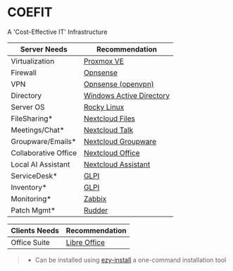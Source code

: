 # COEFIT

A 'Cost-Effective IT' Infrastructure



| Server Needs         | Recommendation                                                                                                                                          |
|----------------------|---------------------------------------------------------------------------------------------------------------------------------------------------------|
| Virtualization       | [Proxmox VE](https://www.proxmox.com/en/products/proxmox-virtual-environment/overview)                                                                  | 
| Firewall             | [Opnsense](https://opnsense.org/)                                                                                                                       |
| VPN                  | [Opnsense (openvpn)](https://opnsense.org/)                                                                                                             |
| Directory            | [Windows Active Directory](https://www.microsoft.com/en-us/evalcenter/download-windows-server-2025?msockid=31e7aedfce22635a0767bb69cff662f3)            |
| Server OS            | [Rocky Linux](https://rockylinux.org/)                                                                                                                  |
| FileSharing*         | [Nextcloud Files](https://nextcloud.com/files/)                                                                                                         |
| Meetings/Chat*       | [Nextcloud Talk](https://nextcloud.com/talk/)                                                                                                           |
| Groupware/Emails*    | [Nextcloud Groupware](https://nextcloud.com/groupware/)                                                                                                 |
| Collaborative Office | [Nextcloud Office](https://nextcloud.com/office/)                                                                                                       |
| Local AI Assistant   | [Nextcloud Assistant](https://nextcloud.com/assistant/)                                                                                                 |
| ServiceDesk*         | [GLPI](https://glpi-project.org/)                                                                                                                       |
| Inventory*           | [GLPI](https://glpi-project.org/)                                                                                                                       |
| Monitoring*          | [Zabbix](https://www.zabbix.com/)                                                                                                                       |
| Patch Mgmt*          | [Rudder](https://www.rudder.io/)                                                                                                                        |






| Clients Needs        | Recommendation                                                                                                                                          |
|----------------------|---------------------------------------------------------------------------------------------------------------------------------------------------------|
| Office Suite         | [Libre Office](https://www.libreoffice.org/)                                                                                                            |

> * Can be installed using [ezy-install](https://github.com/source-saraiva/ezy-install/) a one-command installation tool
